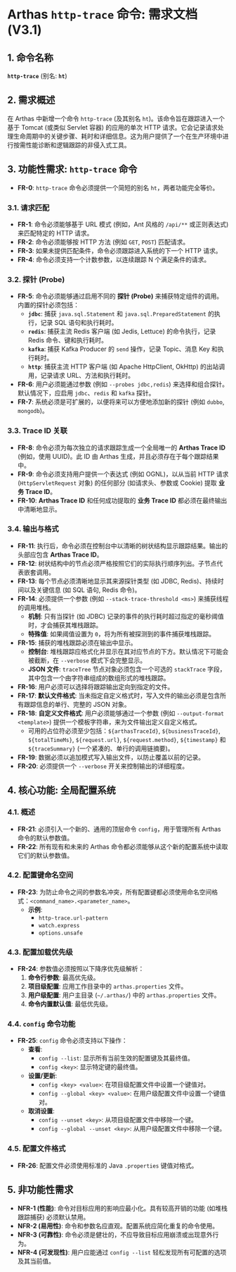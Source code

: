 # Arthas `http-trace` 命令: 需求文档 (V3.1)

## 1. 命令名称

**`http-trace`** (别名: **`ht`**)

## 2. 需求概述

在 Arthas 中新增一个命令 `http-trace` (及其别名 `ht`)。该命令旨在跟踪进入一个基于 Tomcat (或类似 Servlet 容器) 的应用的单次 HTTP 请求。它会记录请求处理生命周期中的关键步骤、耗时和详细信息。这为用户提供了一个在生产环境中进行按需性能诊断和逻辑跟踪的非侵入式工具。

## 3. 功能性需求: `http-trace` 命令

- **FR-0**: `http-trace` 命令必须提供一个简短的别名 `ht`，两者功能完全等价。

### 3.1. 请求匹配

- **FR-1**: 命令必须能够基于 URL 模式 (例如，Ant 风格的 `/api/**` 或正则表达式) 来匹配特定的 HTTP 请求。
- **FR-2**: 命令必须能够按 HTTP 方法 (例如 `GET`, `POST`) 匹配请求。
- **FR-3**: 如果未提供匹配条件，命令必须跟踪进入系统的下一个 HTTP 请求。
- **FR-4**: 命令必须支持一个计数参数，以连续跟踪 N 个满足条件的请求。

### 3.2. 探针 (Probe)

- **FR-5**: 命令必须能够通过启用不同的 **探针 (Probe)** 来捕获特定组件的调用。内置的探针必须包括：
    - **`jdbc`**: 捕获 `java.sql.Statement` 和 `java.sql.PreparedStatement` 的执行，记录 SQL 语句和执行耗时。
    - **`redis`**: 捕获主流 Redis 客户端 (如 Jedis, Lettuce) 的命令执行，记录 Redis 命令、键和执行耗时。
    - **`kafka`**: 捕获 Kafka Producer 的 `send` 操作，记录 Topic、消息 Key 和执行耗时。
    - **`http`**: 捕获主流 HTTP 客户端 (如 Apache HttpClient, OkHttp) 的出站调用，记录请求 URL、方法和执行耗时。
- **FR-6**: 用户必须能通过参数 (例如 `--probes jdbc,redis`) 来选择和组合探针。默认情况下，应启用 `jdbc`、`redis` 和 `kafka` 探针。
- **FR-7**: 系统必须是可扩展的，以便将来可以方便地添加新的探针 (例如 `dubbo`, `mongodb`)。

### 3.3. Trace ID 关联

- **FR-8**: 命令必须为每次独立的请求跟踪生成一个全局唯一的 **Arthas Trace ID** (例如，使用 UUID)。此 ID 由 Arthas 生成，并且必须存在于每个跟踪结果中。
- **FR-9**: 命令必须支持用户提供一个表达式 (例如 OGNL)，以从当前 HTTP 请求 (`HttpServletRequest` 对象) 的任何部分 (如请求头、参数或 Cookie) 提取 **业务 Trace ID**。
- **FR-10**: **Arthas Trace ID** 和任何成功提取的 **业务 Trace ID** 都必须在最终输出中清晰地显示。

### 3.4. 输出与格式

- **FR-11**: 执行后，命令必须在控制台中以清晰的树状结构显示跟踪结果。输出的头部应包含 **Arthas Trace ID**。
- **FR-12**: 树状结构中的节点必须严格按照它们的实际执行顺序列出。子节点代表嵌套调用。
- **FR-13**: 每个节点必须清晰地显示其来源探针类型 (如 JDBC, Redis)、持续时间以及关键信息 (如 SQL 语句, Redis 命令)。
- **FR-14**: 必须提供一个参数 (例如 `--stack-trace-threshold <ms>`) 来捕获线程的调用堆栈。
    - **机制**: 只有当探针 (如 JDBC) 记录的事件的执行耗时超过指定的毫秒阈值时，才会捕获其堆栈跟踪。
    - **特殊值**: 如果阈值设置为 `0`，将为所有被探测到的事件捕获堆栈跟踪。
- **FR-15**: 捕获的堆栈跟踪必须在输出中显示。
    - **控制台**: 堆栈跟踪应格式化并显示在其对应节点的下方。默认情况下可能会被截断，在 `--verbose` 模式下会完整显示。
    - **JSON 文件**: `traceTree` 节点对象必须包含一个可选的 `stackTrace` 字段，其中包含一个由字符串组成的数组形式的堆栈跟踪。
- **FR-16**: 用户必须可以选择将跟踪输出定向到指定的文件。
- **FR-17**: **默认文件格式**: 当未指定自定义格式时，写入文件的输出必须是包含所有跟踪信息的单行、完整的 JSON 对象。
- **FR-18**: **自定义文件格式**: 用户必须能够通过一个参数 (例如 `--output-format <template>`) 提供一个模板字符串，来为文件输出定义自定义格式。
    - 可用的占位符必须至少包括：`${arthasTraceId}`, `${businessTraceId}`, `${totalTimeMs}`, `${request.url}`, `${request.method}`, `${timestamp}` 和 `${traceSummary}` (一个紧凑的、单行的调用链摘要)。
- **FR-19**: 数据必须以追加模式写入输出文件，以防止覆盖以前的记录。
- **FR-20**: 必须提供一个 `--verbose` 开关来控制输出的详细程度。

## 4. 核心功能: 全局配置系统

### 4.1. 概述

- **FR-21**: 必须引入一个新的、通用的顶层命令 `config`，用于管理所有 Arthas 命令的默认参数值。
- **FR-22**: 所有现有和未来的 Arthas 命令都必须能够从这个新的配置系统中读取它们的默认参数值。

### 4.2. 配置键命名空间

- **FR-23**: 为防止命令之间的参数名冲突，所有配置键都必须使用命名空间格式：`<command_name>.<parameter_name>`。
    - **示例**:
        - `http-trace.url-pattern`
        - `watch.express`
        - `options.unsafe`

### 4.3. 配置加载优先级

- **FR-24**: 参数值必须按照以下降序优先级解析：
    1.  **命令行参数**: 最高优先级。
    2.  **项目级配置**: 应用工作目录中的 `arthas.properties` 文件。
    3.  **用户级配置**: 用户主目录 (`~/.arthas/`) 中的 `arthas.properties` 文件。
    4.  **命令内置默认值**: 最低优先级。

### 4.4. `config` 命令功能

- **FR-25**: `config` 命令必须支持以下操作：
    - **查看**:
        - `config --list`: 显示所有当前生效的配置键及其最终值。
        - `config <key>`: 显示特定键的最终值。
    - **设置/更新**:
        - `config <key> <value>`: 在项目级配置文件中设置一个键值对。
        - `config --global <key> <value>`: 在用户级配置文件中设置一个键值对。
    - **取消设置**:
        - `config --unset <key>`: 从项目级配置文件中移除一个键。
        - `config --global --unset <key>`: 从用户级配置文件中移除一个键。

### 4.5. 配置文件格式

- **FR-26**: 配置文件必须使用标准的 Java `.properties` 键值对格式。

## 5. 非功能性需求

- **NFR-1 (性能)**: 命令对目标应用的影响应最小化。具有较高开销的功能 (如堆栈跟踪捕获) 必须默认禁用。
- **NFR-2 (易用性)**: 命令和参数名应直观。配置系统应简化重复的命令使用。
- **NFR-3 (可靠性)**: 命令必须是健壮的，不应导致目标应用崩溃或出现意外行为。
- **NFR-4 (可发现性)**: 用户应能通过 `config --list` 轻松发现所有可配置的选项及其当前值。

